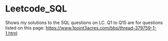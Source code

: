 # Leetcode_SQL
Shows my solutions to the SQL questions on LC.
Q1 to Q15 are for questions listed on this page: https://www.1point3acres.com/bbs/thread-379759-1-1.html
